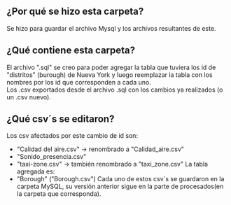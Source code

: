 ## ¿Por qué se hizo esta carpeta?
Se hizo para guardar el archivo Mysql y los archivos resultantes de este.

## ¿Qué contiene esta carpeta?
El archivo ".sql" se creo para poder agregar la tabla que tuviera los id de "distritos" (burough) de Nueva York y luego reemplazar la tabla con los nombres por los id que corresponden a cada uno.<br>
Los .csv exportados desde el archivo .sql con los cambios ya realizados (o un .csv nuevo).

## ¿Qué csv´s se editaron?
Los csv afectados por este cambio de id son:<br>
- "Calidad del aire.csv" -> renombrado a "Calidad_aire.csv"
- "Sonido_presencia.csv"
- "taxi-zone.csv" -> también renombrado a "taxi_zone.csv"
La tabla agregada es:
- "Borough" ("Borough.csv")
Cada uno de estos csv´s se guardaron en la carpeta MySQL, su versión anterior sigue en la parte de procesados(en la carpeta que corresponda).